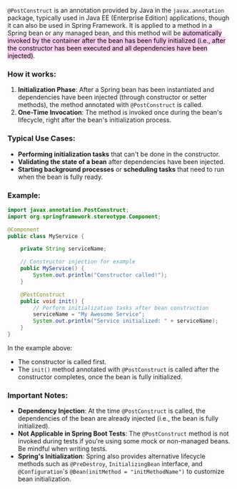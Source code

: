
`@PostConstruct` is an annotation provided by Java in the `javax.annotation` package, typically used in Java EE (Enterprise Edition) applications, though it can also be used in Spring Framework. It is applied to a method in a Spring bean or any managed bean, and this method will be <mark style="background: #FFB8EBA6;">automatically invoked by the container after the bean has been fully initialized (i.e., after the constructor has been executed and all dependencies have been injected)</mark>.

### How it works:

1. **Initialization Phase**: After a Spring bean has been instantiated and dependencies have been injected (through constructor or setter methods), the method annotated with `@PostConstruct` is called.
2. **One-Time Invocation**: The method is invoked once during the bean's lifecycle, right after the bean's initialization process.

### Typical Use Cases:

- **Performing initialization tasks** that can't be done in the constructor.
- **Validating the state of a bean** after dependencies have been injected.
- **Starting background processes** or **scheduling tasks** that need to run when the bean is fully ready.

### Example:

```java
import javax.annotation.PostConstruct;
import org.springframework.stereotype.Component;

@Component
public class MyService {

    private String serviceName;

    // Constructor injection for example
    public MyService() {
        System.out.println("Constructor called!");
    }

    @PostConstruct
    public void init() {
        // Perform initialization tasks after bean construction
        serviceName = "My Awesome Service";
        System.out.println("Service initialized: " + serviceName);
    }
}
```

In the example above:

- The constructor is called first.
- The `init()` method annotated with `@PostConstruct` is called after the constructor completes, once the bean is fully initialized.

### Important Notes:

- **Dependency Injection**: At the time `@PostConstruct` is called, the dependencies of the bean are already injected (i.e., the bean is fully initialized).
- **Not Applicable in Spring Boot Tests**: The `@PostConstruct` method is not invoked during tests if you're using some mock or non-managed beans. Be mindful when writing tests.
- **Spring's Initialization**: Spring also provides alternative lifecycle methods such as `@PreDestroy`, `InitializingBean` interface, and `@Configuration`'s `@Bean(initMethod = "initMethodName")` to customize bean initialization.
